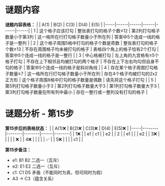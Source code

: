 # 谜题内容

**谜题内容表格：**
|     | A(1) | B(2) | C(3) | D(4) | E(5) |
|-----|------|------|------|------|------|
| 1   | 这个格子应该打勾 | 整张表打勾的格子个数≤12 | 第2列打勾格子数量小于第3列 | 这一格所在行打勾格子数量小于所在列 | 答案中5个连成一线的格子是一整列 |
| 2   | 这个格子周围5格中打勾的格子个数是奇数 | 整张表打勾的格子个数≥13 | 不存在周围格子均未被打勾的格子 | 表格四个角上的格子恰有2个打勾 | 答案中5个连成一线的格子是一整行 |
| 3   | 中心格被打勾 | 左上角的九宫格有≥5个格子打勾 | 不存在上下相邻且均被打勾的两个格子 | 不存在上下左右均勾但自身不勾的格子 | 答案中5个连成一线的格子是斜对角线 |
| 4   | 存在某个格子周围打勾格子数量≥7 | 这一格所在行打勾格子数量小于所在列 | 存在4个格子均被打勾的2x2正方形 | 这个格子周围8格中打勾的格子数量是偶数 | 请先将这个格子打勾 |
| 5   | 第5列打勾格子数量小于3 | 第2列打勾格子数量大于3 | 第1列打勾格子数量大于3 | 第3列打勾格子数量在所有列中最小 | 存在一整行或一整列没有打勾的格子 |

# 谜题分析 - 第15步

**第15步后的表格状态：**
|     | A(1)❌ | B(2)❌ | C(3)❌ | D(4) | E(5)❌ |
|-----|--------|--------|--------|------|--------|
| 1❌ |        | e1     | c1     |      | e2     |
| 2   |        | e1     |        |      | e2     |
| 3❌ |        |        |        |      | ❌     |
| 4❌ |        |        |        |      | ✅     |
| 5❌ |        |        |        | c1   |        |

**第15步备注：**
- e1: B1 B2 二选一（互斥）
- e2: E1 E2 二选一（互斥）
- c1: C1 D5 矛盾（不能同时为真，但可同时为假）
- A3 → C3（蕴含关系）